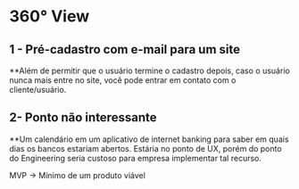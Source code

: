 # 360° View

## 1 - Pré-cadastro com e-mail para um site

**Além de permitir que o usuário termine o cadastro depois, caso o usuário nunca mais entre no site, você pode entrar em contato
com o cliente/usuário.

## 2- Ponto não interessante

**Um calendário em um aplicativo de internet banking para saber em quais dias os bancos estariam abertos. Estária no ponto de UX, porém do ponto do Engineering seria custoso para empresa implementar tal recurso.

MVP -> Mínimo de um produto viável
